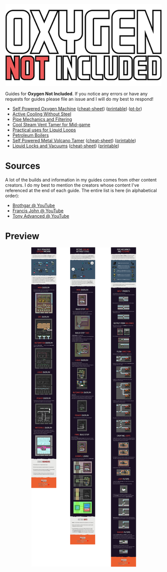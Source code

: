 <p align="center">
  <img src="./assets/oxygen-not-includedgamelogo.png">
</p>

Guides for **Oxygen Not Included**. If you notice any errors or have any requests for guides please file an issue and I will do my best to respond!

- [Self Powered Oxygen Machine](./self-powered-oxygen-machine/self-powered-oxygen-machine.png) ([cheat-sheet](./self-powered-oxygen-machine/self-powered-oxygen-machine-cheat-sheet.png)) ([printable](./self-powered-oxygen-machine/self-powered-oxygen-machine-printable.png)) ([pt-br](./self-powered-oxygen-machine/self-powered-oxygen-machine-pt-br.png))
- [Active Cooling Without Steel](./active-cooling-without-steel.png)
- [Pipe Mechanics and Filtering](./pipe-mechanics-and-filtering.png)
- [Cool Steam Vent Tamer for Mid-game](./cool-steam-vent-tamer-for-mid-game.png)
- [Practical uses for Liquid Loops](./practical-uses-for-liquid-loops.png)
- [Petroleum Boilers](./petroleum-boilers.png)
- [Self Powered Metal Volcano Tamer](./self-powered-metal-volcano-tamer/self-powered-metal-volcano-tamer.png) ([cheat-sheet](./self-powered-metal-volcano-tamer/self-powered-metal-volcano-tamer-cheat-sheet.png)) ([printable](./self-powered-metal-volcano-tamer/self-powered-metal-volcano-tamer-printable.png))
- [Liquid Locks and Vacuums](./liquid-locks-and-vacuums/liquid-locks-and-vacuums.png) ([cheat-sheet](./liquid-locks-and-vacuums/liquid-locks-and-vacuums-cheat-sheet.png)) ([printable](./liquid-locks-and-vacuums/liquid-locks-and-vacuums-printable.png))


# Sources

A lot of the builds and information in my guides comes from other content creators. I do my best to mention the creators whose content I've referenced at the end of each guide. The entire list is here (in alphabetical order):

- [Brothgar @ YouTube](https://www.youtube.com/channel/UC1BZnq-fX0Ea4ka4d8cnc0w)
- [Francis John @ YouTube](https://www.youtube.com/channel/UCk6C1z_ErW4XssWUdDSfV7Q)
- [Tony Advanced @ YouTube](https://www.youtube.com/channel/UC3LfCJ2vQi-vSP6JXLG6l5w)

# Preview

<p align="center">
  <img src="./assets/oni-guides-preview.png">
</p>
